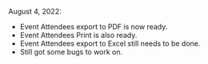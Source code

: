 August 4, 2022:

- Event Attendees export to PDF is now ready.
- Event Attendees Print is also ready.
- Event Attendees export to Excel still needs to be done.
- Still got some bugs to work on.
